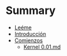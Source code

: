 # Summary

* [Leéme](README.md)
* [Introducción](Introduccion/Introduccion.md)
* [Comienzos](Comienzos/README.md)
    * [Kernel 0.01.md](Comienzos/kernel-001md.md)

